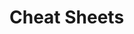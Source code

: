 
                                                                                                                
# Cheat Sheets           

   




